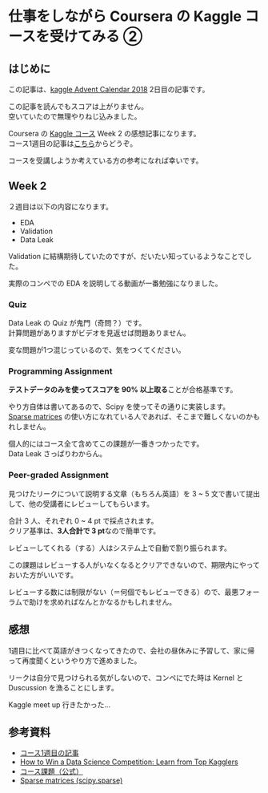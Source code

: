 # 仕事をしながら Coursera の Kaggle コースを受けてみる ②
## はじめに
この記事は、[kaggle Advent Calendar 2018](https://qiita.com/advent-calendar/2018/kaggle) 2日目の記事です。

この記事を読んでもスコアは上がりません。  
空いていたので無理やりねじ込みました。

Coursera の [Kaggle コース](https://www.coursera.org/learn/competitive-data-science) Week 2 の感想記事になります。  
コース1週目の記事は[こちら](https://doarakko.hatenablog.com/entry/coursera_kaggke_week1)からどうぞ。
  
コースを受講しようか考えている方の参考になれば幸いです。  

## Week 2
２週目は以下の内容になります。

- EDA
- Validation
- Data Leak
  
Validation に結構期待していたのですが、だいたい知っているようなことでした。

実際のコンペでの EDA を説明してる動画が一番勉強になりました。 

### Quiz 
Data Leak の Quiz が鬼門（奇問？）です。  
計算問題がありますがビデオを見返せば問題ありません。

変な問題が1つ混じっているので、気をつくてください。

### Programming Assignment
<b>テストデータのみを使ってスコアを 90% 以上取る</b>ことが合格基準です。

やり方自体は書いてあるので、Scipy を使ってその通りに実装します。  
[Sparse matrices](https://docs.scipy.org/doc/scipy/reference/sparse.html) の使い方になれている人であれば、そこまで難しくないのかもれしません。

個人的にはコース全て含めてこの課題が一番きつかったです。  
Data Leak さっぱりわからん。

### Peer-graded Assignment
見つけたリークについて説明する文章（もちろん英語）を 3 ~ 5 文で書いて提出して、他の受講者にレビューしてもらいます。  

合計 3 人、それぞれ 0 ~ 4 pt で採点されます。  
クリア基準は、<b>3人合計で 3 pt</b>なので簡単です。

レビューしてくれる（する）人はシステム上で自動で割り振られます。

この課題はレビューする人がいなくなるとクリアできないので、期限内にやっておいた方がいいです。

レビューする数には制限がない（＝何個でもレビューできる）ので、最悪フォーラムで助けを求めればなんとかなるかもしれません。

## 感想
1週目に比べて英語がきつくなってきたので、会社の昼休みに予習して、家に帰って再度聞くというやり方で進めました。

 
リークは自分で見つけられる気がしないので、コンペにでた時は Kernel と Duscussion を漁ることにします。


Kaggle meet up 行きたかった...

## 参考資料
- [コース1週目の記事](https://doarakko.hatenablog.com/entry/coursera_kaggke_week1)
- [How to Win a Data Science Competition: Learn from Top Kagglers](https://www.coursera.org/learn/competitive-data-science)
- [コース課題（公式）](https://github.com/hse-aml/competitive-data-science)
- [Sparse matrices (scipy.sparse)](https://docs.scipy.org/doc/scipy/reference/sparse.html)

